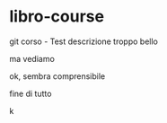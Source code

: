 # libro-course

git corso - Test descrizione
troppo bello

ma vediamo

ok, sembra comprensibile

fine di tutto

k
